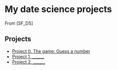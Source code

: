 # My date science projects
From [SF_DS]

## Projects

* [Project 0. The game: Guess a number](https://github.com/LoneKronoz/Test_Rps/tree/main/Project_0)
* [Project 1. ______](=====)
* [Project 2. ______](=====)